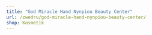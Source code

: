 ```yaml
---
title: "God Miracle Hand Nynpiou Beauty Center"
url: /zwedru/god-miracle-hand-nynpiou-beauty-center/
shop: Kosmetik
---
```

